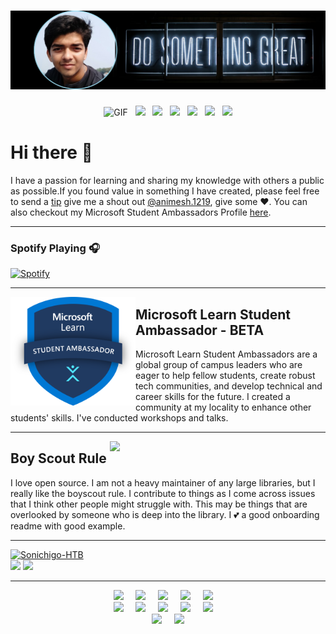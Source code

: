 # ![SONICHIGO header](https://github.com/Sonichigo/Sonichigo/blob/main/assets/Header.png)
<p align="middle">
<img alt="GIF" height="30px" src="https://media.giphy.com/media/du3J3cXyzhj75IOgvA/giphy.gif">&nbsp;&nbsp;
<a href="https://dev.to/sonichigo"><img height="30" src="https://raw.githubusercontent.com/WaylonWalker/WaylonWalker/main/icon/dev.png"></a>&nbsp;&nbsp;
<a href="https://twitter.com/sonichigo1219"><img height="30" src="https://github.com/WaylonWalker/WaylonWalker/blob/main/icon/twitter.png?raw=true"></a>&nbsp;&nbsp;
<a href="https://instagram.com/animesh.1219"><img height="30" src="https://github.com/WaylonWalker/WaylonWalker/blob/main/icon/instagram.jpg?raw=true"></a>&nbsp;&nbsp;
<a href="https://www.buymeacoffee.com/sonichigo"><img height="30" src="https://github.com/WaylonWalker/WaylonWalker/blob/main/icon/by-me-a-coffee.png?raw=true"></a>&nbsp;&nbsp;
<a href="https://www.linkedin.com/in/sonichigo"><img height="30" src="https://github.com/WaylonWalker/WaylonWalker/blob/main/icon/linkedin.png?raw=true"></a>&nbsp;&nbsp;
<a target="_blank"><img src="https://visitor-badge.glitch.me/badge?page_id=sonichigo.sonichigo"></a>
</p>

# Hi there 👋
I have a passion for learning and sharing my knowledge with others a public as possible.If you found value in something I have created, please feel free to send a [tip](https://www.buymeacoffee.com/sonichigo)  give me a shout out [@animesh.1219](https://www.instagram.com/animesh.1219/), give some ♥. You can also checkout my Microsoft Student Ambassadors Profile [here](https://studentambassadors.microsoft.com/en-US/profile/74597).
<!--
**Sonichigo/Sonichigo** is a ✨ _special_ ✨ repository because its `README.md` (this file) appears on your GitHub profile.
 ---
 -->
   
---   
### Spotify Playing 🎧
 
[![Spotify](https://spotify-omega.vercel.app/api/spotify)](https://open.spotify.com/playlist/1JtSbKu33RjAKEIsLXzM03)

---

 <p>
  <img width="200" align='left' src="https://github.com/Sonichigo/Sonichigo/blob/main/assets/logo.png">
</p>

## Microsoft Learn Student Ambassador - BETA

Microsoft Learn Student Ambassadors are a global group of campus leaders who are eager to help fellow students, create robust tech communities, and develop technical and career skills for the future. I created a community at my locality to enhance other students' skills. I've conducted workshops and talks.
  
------

 <p>
  <img width="345" align='right' src="https://github.com/WaylonWalker/WaylonWalker/blob/main/icon/hacktoberfest.png">
</p>

## Boy Scout Rule

I love open source.  I am not a heavy maintainer of any large libraries, but I really like the boyscout rule.  I contribute to things as I come across issues that I think other people might struggle with.  This may be things that are overlooked by someone who is deep into the library.  I 💕 a good onboarding readme with good example.
  
---
[ ![Sonichigo-HTB](http://www.hackthebox.eu/badge/image/440448)](http://www.hackthebox.eu/badge/image/440448)<br>
<img width="45%" src="https://github-readme-stats.vercel.app/api?username=sonichigo&show_icons=true&count_private=true&hide=stars&theme=radical">
<img width="35%" src="https://github-readme-stats.vercel.app/api/top-langs/?username=sonichigo&layout=compact&theme=tokyonight&custom_title=Top%20Languages">

---

<p align ="Center">
 <img src="https://img.shields.io/badge/-GitHub-181717?style=for-the-badge&logo=github" />&nbsp;&nbsp;&nbsp;&nbsp;
 <img src="https://img.shields.io/badge/-Git-black?style=for-the-badge&logo=git" />&nbsp;&nbsp;&nbsp;&nbsp;
 <img src="https://img.shields.io/badge/-HTML5-E34F26?style=for-the-badge&logo=html5&logoColor=white" />&nbsp;&nbsp;&nbsp;&nbsp;
 <img src="https://img.shields.io/badge/-CSS3-1572B6?style=for-the-badge&logo=css3" />&nbsp;&nbsp;&nbsp;&nbsp;
 <img src="https://camo.githubusercontent.com/bb947ded9e6ec266e306a13d54a6ceab101a7ad60b555fc7a5cb98f449b86d31/68747470733a2f2f696d672e736869656c64732e696f2f62616467652f2d4a6176615363726970742d626c61636b3f7374796c653d666f722d7468652d6261646765266c6f676f3d6a617661736372697074" />&nbsp;&nbsp;&nbsp;&nbsp; <br>
 <img src="https://img.shields.io/badge/C%2B%2B-00599C?style=for-the-badge&logo=c%2B%2B&logoColor=white"/>&nbsp;&nbsp;&nbsp;&nbsp;
 <img src="https://img.shields.io/badge/-Python-black?style=for-the-badge&logo=Python" />&nbsp;&nbsp;&nbsp;&nbsp;
 <img src="https://img.shields.io/badge/-Jupyter-181717?style=for-the-badge&logo=jupyter" />&nbsp;&nbsp;&nbsp;&nbsp;
 <img src="https://img.shields.io/badge/Spyder-838485?style=for-the-badge&logo=spyder%20ide&logoColor=maroon" />&nbsp;&nbsp;&nbsp;&nbsp;
  <img src="https://camo.githubusercontent.com/38547dde60fc785205f98363efa8a3340d90c118e3b4676560e75ce65e74f90a/68747470733a2f2f696d672e736869656c64732e696f2f62616467652f2d466c75747465722d626c61636b3f7374796c653d666f722d7468652d6261646765266c6f676f3d466c7574746572266c6f676f436f6c6f723d303037616662" />&nbsp;&nbsp;&nbsp;&nbsp;
 <br>
 <img src="https://img.shields.io/badge/Editor-VSCode-blue?style=for-the-badge&logo=visual-studio-code&logoColor=white" />&nbsp;&nbsp;&nbsp;&nbsp;
 <img src="https://img.shields.io/badge/Windows-0078D6?style=for-the-badge&logo=windows&logoColor=white"/>
 </p>
